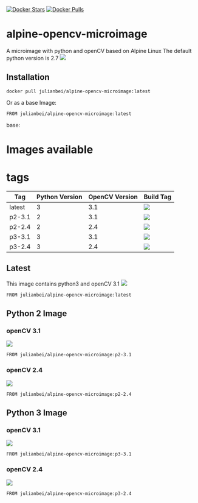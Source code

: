 [![Docker Stars](https://img.shields.io/docker/stars/julianbei/alpine-opencv-microimage.svg?style=flat-square)](https://hub.docker.com/r/julianbei/alpine-opencv-microimage/) [![Docker Pulls](https://img.shields.io/docker/pulls/julianbei/alpine-opencv-microimage.svg?style=flat-square)](https://hub.docker.com/r/julianbei/alpine-opencv-microimage/)

# alpine-opencv-microimage
A microimage with python and openCV based on Alpine Linux
The default python version is 2.7
[![](https://badge.imagelayers.io/julianbei/alpine-opencv-microimage:latest.svg)](https://imagelayers.io/?images=julianbei/alpine-opencv-microimage:latest 'Get your own badge on imagelayers.io')
## Installation
```
docker pull julianbei/alpine-opencv-microimage:latest
```

Or as a base Image:
```
FROM julianbei/alpine-opencv-microimage:latest
```
base:

# Images available
# tags
| Tag    | Python Version | OpenCV Version | Build Tag                                                                                                                                                                                           |
|--------|----------------|----------------|-----------------------------------------------------------------------------------------------------------------------------------------------------------------------------------------------------|
| latest | 3              | 3.1            | [![](https://badge.imagelayers.io/julianbei/alpine-opencv-microimage:latest.svg)](https://imagelayers.io/?images=julianbei/alpine-opencv-microimage:latest 'Get your own badge on imagelayers.io')  |
| p2-3.1 | 2              | 3.1            | [![](https://badge.imagelayers.io/julianbei/alpine-opencv-microimage:latest.svg)](https://imagelayers.io/?images=julianbei/alpine-opencv-microimage:python2 'Get your own badge on imagelayers.io') |
| p2-2.4 | 2              | 2.4            | [![](https://badge.imagelayers.io/julianbei/alpine-opencv-microimage:latest.svg)](https://imagelayers.io/?images=julianbei/alpine-opencv-microimage:python2 'Get your own badge on imagelayers.io') |
| p3-3.1 | 3              | 3.1            | [![](https://badge.imagelayers.io/julianbei/alpine-opencv-microimage:p3-3.1.svg)](https://imagelayers.io/?images=julianbei/alpine-opencv-microimage:p3-3.1 'Get your own badge on imagelayers.io')  |
| p3-2.4 | 3              | 2.4            | [![](https://badge.imagelayers.io/julianbei/alpine-opencv-microimage:p3-2.4.svg)](https://imagelayers.io/?images=julianbei/alpine-opencv-microimage:p3-2.4 'Get your own badge on imagelayers.io')  |

## Latest
This image contains python3 and openCV 3.1
[![](https://badge.imagelayers.io/julianbei/alpine-opencv-microimage:latest.svg)](https://imagelayers.io/?images=julianbei/alpine-opencv-microimage:latest 'Get your own badge on imagelayers.io')
```
FROM julianbei/alpine-opencv-microimage:latest
```

## Python 2 Image
### openCV 3.1
 [![](https://badge.imagelayers.io/julianbei/alpine-opencv-microimage:latest.svg)](https://imagelayers.io/?images=julianbei/alpine-opencv-microimage:python2 'Get your own badge on imagelayers.io')
```
FROM julianbei/alpine-opencv-microimage:p2-3.1
```

### openCV 2.4
 [![](https://badge.imagelayers.io/julianbei/alpine-opencv-microimage:latest.svg)](https://imagelayers.io/?images=julianbei/alpine-opencv-microimage:python2 'Get your own badge on imagelayers.io')
 ```
 FROM julianbei/alpine-opencv-microimage:p2-2.4
 ```

## Python 3 Image
### openCV 3.1
 [![](https://badge.imagelayers.io/julianbei/alpine-opencv-microimage:p3-3.1.svg)](https://imagelayers.io/?images=julianbei/alpine-opencv-microimage:p3-3.1 'Get your own badge on imagelayers.io')
```
FROM julianbei/alpine-opencv-microimage:p3-3.1
```

### openCV 2.4
 [![](https://badge.imagelayers.io/julianbei/alpine-opencv-microimage:p3-2.4.svg)](https://imagelayers.io/?images=julianbei/alpine-opencv-microimage:p3-2.4 'Get your own badge on imagelayers.io')
 ```
 FROM julianbei/alpine-opencv-microimage:p3-2.4
 ```
